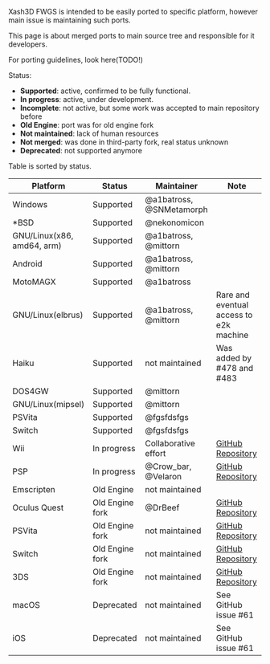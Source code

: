 Xash3D FWGS is intended to be easily ported to specific platform, however main issue is maintaining such ports. 

This page is about merged ports to main source tree and responsible for it developers.

For porting guidelines, look here(TODO!)

Status: 
* **Supported**: active, confirmed to be fully functional.
* **In progress**: active, under development.
* **Incomplete**:  not active, but some work was accepted to main repository before
* **Old Engine**: port was for old engine fork
* **Not maintained**: lack of human resources
* **Not merged**: was done in third-party fork, real status unknown
* **Deprecated**: not supported anymore

Table is sorted by status.

| Platform        | Status                     | Maintainer               | Note
| --------        | ------                     | ----------               | ----
| Windows         | Supported                  | @a1batross, @SNMetamorph |
| *BSD            | Supported                  | @nekonomicon             |
| GNU/Linux(x86, amd64, arm) | Supported       | @a1batross, @mittorn     |
| Android         | Supported                  | @a1batross, @mittorn     |
| MotoMAGX        | Supported                  | @a1batross               |
| GNU/Linux(elbrus) | Supported                | @a1batross, @mittorn     | Rare and eventual access to e2k machine
| Haiku           | Supported                  | not maintained           | Was added by #478 and #483
| DOS4GW          | Supported                  | @mittorn                 |
| GNU/Linux(mipsel) | Supported                | @mittorn                 |
| PSVita          | Supported                  | @fgsfdsfgs               |
| Switch          | Supported                  | @fgsfdsfgs               |
| Wii             | In progress                | Collaborative effort     | [GitHub Repository](https://github.com/saucesaft/xash3d-wii) 
| PSP             | In progress                | @Crow_bar, @Velaron      | [GitHub Repository](https://github.com/Crow-bar/xash3d-fwgs)
| Emscripten      | Old Engine                 | not maintained           | 
| Oculus Quest    | Old Engine fork            | @DrBeef                  | [GitHub Repository](https://github.com/DrBeef/Lambda1VR)
| PSVita          | Old Engine fork            | not maintained           | [GitHub Repository](https://github.com/fgsfdsfgs/vitaXash3D)
| Switch          | Old Engine fork            | not maintained           | [GitHub Repository](https://github.com/switchports/xash3d-switch)
| 3DS             | Old Engine fork            | not maintained           | [GitHub Repository](https://github.com/masterfeizz/Xash3DS)
| macOS           | Deprecated                 | not maintained           | See GitHub issue #61
| iOS             | Deprecated                 | not maintained           | See GitHub issue #61

